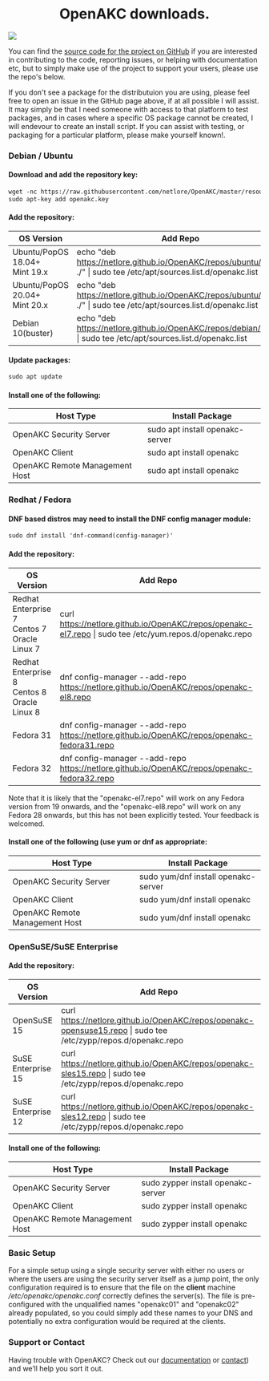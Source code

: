 <center> <h1> OpenAKC downloads. </h1> </center>

<img src="https://raw.githubusercontent.com/netlore/OpenAKC/master/docs/resources/AKCKeys-short.jpg">

You can find the [source code for the project on GitHub](https://github.com/netlore/OpenAKC/) if you are interested in contributing to the code, reporting issues, or helping with documentation etc, but to simply make use of the project to support your users, please use the repo's below.

If you don't see a package for the distributuion you are using, please feel free to open an issue in the GitHub page above, if at all possible I will assist.  It may simply be that I need someone with access to that platform to test packages, and in cases where a specific OS package cannot be created, I will endevour to create an install script. If you can assist with testing, or packaging for a particular platform, please make yourself known!.


### Debian / Ubuntu

#### Download and add the repository key:

```markdown
wget -nc https://raw.githubusercontent.com/netlore/OpenAKC/master/resources/openakc.key
sudo apt-key add openakc.key
```

#### Add the repository: 


| OS Version                         | Add Repo      |
|------------------------------------|---------------|
| Ubuntu/PopOS 18.04+<br>Mint 19.x   |echo "deb https://netlore.github.io/OpenAKC/repos/ubuntu/18.04 ./" &#124; sudo tee /etc/apt/sources.list.d/openakc.list|
| Ubuntu/PopOS 20.04+<br>Mint 20.x   |echo "deb https://netlore.github.io/OpenAKC/repos/ubuntu/20.04 ./" &#124; sudo tee /etc/apt/sources.list.d/openakc.list|
| Debian 10(buster)                  |echo "deb https://netlore.github.io/OpenAKC/repos/debian/10 ./" &#124; sudo tee /etc/apt/sources.list.d/openakc.list   |

#### Update packages:

```markdown
sudo apt update
```

#### Install one of the following:

| Host Type              | Install Package             |
|------------------------------------|-------------|
| OpenAKC Security Server            | sudo apt install openakc-server |
| OpenAKC Client                     | sudo apt install openakc        |
| OpenAKC Remote Management Host     | sudo apt install openakc        |

### Redhat / Fedora

#### DNF based distros may need to install the DNF config manager module:

```markdown
sudo dnf install 'dnf-command(config-manager)'
```

#### Add the repository: 

| OS Version                         | Add Repo      |
|------------------------------------|---------------|
| Redhat Enterprise 7<br>Centos 7<br>Oracle Linux 7  |curl https://netlore.github.io/OpenAKC/repos/openakc-el7.repo &#124; sudo tee /etc/yum.repos.d/openakc.repo|
| Redhat Enterprise 8<br>Centos 8<br>Oracle Linux 8  |dnf config-manager &#45;-add-repo https://netlore.github.io/OpenAKC/repos/openakc-el8.repo                          |
| Fedora 31                                          |dnf config-manager &#45;-add-repo https://netlore.github.io/OpenAKC/repos/openakc-fedora31.repo                     |
| Fedora 32                                          |dnf config-manager &#45;-add-repo https://netlore.github.io/OpenAKC/repos/openakc-fedora32.repo                     |

Note that it is likely that the "openakc-el7.repo" will work on any Fedora version from 19 onwards, and the "openakc-el8.repo" will work on any Fedora 28 onwards, but this has not been explicitly tested.  Your feedback is welcomed.

#### Install one of the following (use yum or dnf as appropriate:

| Host Type              | Install Package             |
|------------------------------------|-------------|
| OpenAKC Security Server            | sudo yum/dnf install openakc-server |
| OpenAKC Client                     | sudo yum/dnf install openakc        |
| OpenAKC Remote Management Host     | sudo yum/dnf install openakc        |


### OpenSuSE/SuSE Enterprise

#### Add the repository:

| OS Version                         | Add Repo      |
|------------------------------------|---------------|
| OpenSuSE 15  |curl https://netlore.github.io/OpenAKC/repos/openakc-opensuse15.repo &#124; sudo tee /etc/zypp/repos.d/openakc.repo|
| SuSE Enterprise 15  |curl https://netlore.github.io/OpenAKC/repos/openakc-sles15.repo &#124; sudo tee /etc/zypp/repos.d/openakc.repo|
| SuSE Enterprise 12  |curl https://netlore.github.io/OpenAKC/repos/openakc-sles12.repo &#124; sudo tee /etc/zypp/repos.d/openakc.repo|

#### Install one of the following:

| Host Type              | Install Package             |
|------------------------------------|-------------|
| OpenAKC Security Server            | sudo zypper install openakc-server |
| OpenAKC Client                     | sudo zypper install openakc        |
| OpenAKC Remote Management Host     | sudo zypper install openakc        |


### Basic Setup

For a simple setup using a single security server with either no users or where the users are using the security server itself as a jump point, the only configuration required is to ensure that the file on the **client** machine _/etc/openakc/openakc.conf_ correctly defines the server(s).   The file is pre-configured with the unqualified names "openakc01" and "openakc02" already populated, so you could simply add these names to your DNS and potentially no extra configuration would be required at the clients.

### Support or Contact

Having trouble with OpenAKC? Check out our [documentation](https://github.com/netlore/OpenAKC/raw/master/docs/OpenAKC%20Admin%20Guide.pdf) or [contact](mailto:james@fsck.co.uk?subject=[OpenAKC]%20Contact%20Form%20Query)) and we’ll help you sort it out.
